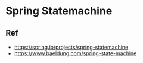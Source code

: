 # Spring Statemachine


## Ref
* https://spring.io/projects/spring-statemachine
* https://www.baeldung.com/spring-state-machine
